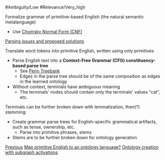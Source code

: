#Ambiguity/Low
#Relevance/Very_high

Formalize grammar of primitive-based English (the natural semantic metalanguage)
- Use [Chomsky Normal Form (CNF)](https://en.wikipedia.org/wiki/Chomsky_normal_form)

[Parsing issues and proposed solutions](Parsing-Issues)

Translate word tokens into primitive English, written using only primitives
- Parse English text into a **Context-Free Grammar (CFG) constituency-based parse tree**
	- See [Penn Treebank](https://catalog.ldc.upenn.edu/docs/LDC95T7/cl93.html)
	- Edges in the parse tree should be of the same composition as edges in the learned ontology
- Without context, terminals have ambiguous meaning
	- The terminals' nodes should contain only the terminals' values "cat", etc.

Terminals can be further broken down with lemmatization, then(?) stemming:
- Create grammar parse trees for English-specific grammatical artifacts, such as tense, ownership, etc.
	- Parse into primitive phrases, stems
- Stems are to be further broken down for ontology generation


[Previous](Text-to-Ontology)
[Map primitive English to an ontology language?](Primitive-English-to-Ontology-Language.md)
[Ontology creation with subgraph activations](Embedding-Text-as-Ontology-Subgraph-Activations)
